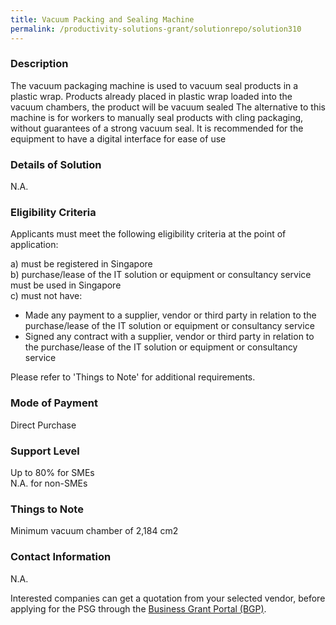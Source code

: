 ```yaml
---
title: Vacuum Packing and Sealing Machine
permalink: /productivity-solutions-grant/solutionrepo/solution310
---
```


### Description

The vacuum packaging machine is used to vacuum seal products in a plastic wrap. Products already placed in plastic wrap loaded into the vacuum chambers, the product will be vacuum sealed
The alternative to this machine is for workers to manually seal products with cling packaging, without guarantees of a strong vacuum seal. 
It is recommended for the equipment to have a digital interface for ease of use

### Details of Solution

N.A.

### Eligibility Criteria

Applicants must meet the following eligibility criteria at the point of application:

a) must be registered in Singapore <br>
b) purchase/lease of the IT solution or equipment or consultancy service must be used in Singapore <br>
c) must not have:
- Made any payment to a supplier, vendor or third party in relation to the purchase/lease of the IT solution or equipment or consultancy service
- Signed any contract with a supplier, vendor or third party in relation to the purchase/lease of the IT solution or equipment or consultancy service

Please refer to 'Things to Note' for additional requirements.

### Mode of Payment
Direct Purchase

### Support Level
Up to 80% for SMEs <br>
N.A. for non-SMEs

### Things to Note
Minimum vacuum chamber of 2,184 cm2


### Contact Information
N.A.

Interested companies can get a quotation from your selected vendor, before applying for the PSG through the <a target='_blank' href='https://www.businessgrants.gov.sg/'>Business Grant Portal (BGP)</a>.
